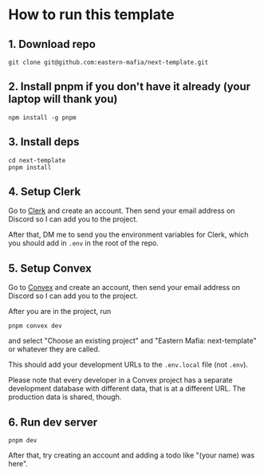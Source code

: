 # How to run this template

## 1. Download repo

```
git clone git@github.com:eastern-mafia/next-template.git
```

## 2. Install pnpm if you don't have it already (your laptop will thank you)

```
npm install -g pnpm
```

## 3. Install deps

```
cd next-template
pnpm install
```

## 4. Setup Clerk

Go to [Clerk](https://clerk.com/) and create an account. Then send your email address on Discord so I can add you to the project.

After that, DM me to send you the environment variables for Clerk, which you should add in `.env` in the root of the repo.

## 5. Setup Convex

Go to [Convex](https://www.convex.dev/) and create an account, then send your email address on Discord so I can add you to the project.

After you are in the project, run

```
pnpm convex dev
```

and select "Choose an existing project" and "Eastern Mafia: next-template" or whatever they are called.

This should add your development URLs to the `.env.local` file (not `.env`).

Please note that every developer in a Convex project has a separate development database with different data, that is at a different URL. The production data is shared, though.

## 6. Run dev server

```
pnpm dev
```

After that, try creating an account and adding a todo like "(your name) was here".
